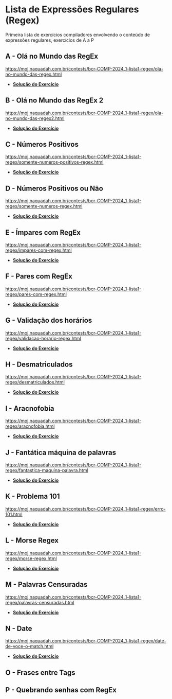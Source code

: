 # Lista de Expressões Regulares (Regex)

Primeira lista de exercícios compiladores envolvendo o conteúdo de expressões regulares, exercícios de A a P

## A - Olá no Mundo das RegEx

https://moj.naquadah.com.br/contests/bcr-COMP-2024_1-lista1-regex/ola-no-mundo-das-regex.html

- **[Solução do Exercício](olaMundo.grepe)**

## B - Olá no Mundo das RegEx 2

https://moj.naquadah.com.br/contests/bcr-COMP-2024_1-lista1-regex/ola-no-mundo-das-regex2.html

- **[Solução do Exercício](olaMundo2.grepe)**

## C - Números Positivos

https://moj.naquadah.com.br/contests/bcr-COMP-2024_1-lista1-regex/somente-numeros-positivos-regex.html

- **[Solução do Exercício](numerosPositivos.grepe)**

## D - Números Positivos ou Não

https://moj.naquadah.com.br/contests/bcr-COMP-2024_1-lista1-regex/somente-numeros-regex.html

- **[Solução do Exercício](positivosOuNao.grepe)**

## E - Ímpares com RegEx

https://moj.naquadah.com.br/contests/bcr-COMP-2024_1-lista1-regex/impares-com-regex.html

- **[Solução do Exercício](impares.grepe)**

## F - Pares com RegEx

https://moj.naquadah.com.br/contests/bcr-COMP-2024_1-lista1-regex/pares-com-regex.html

- **[Solução do Exercício](pares.grepe)**

## G - Validação dos horários

https://moj.naquadah.com.br/contests/bcr-COMP-2024_1-lista1-regex/validacao-horario-regex.html

- **[Solução do Exercício](validacaoHorario.grepe)**

## H - Desmatriculados

https://moj.naquadah.com.br/contests/bcr-COMP-2024_1-lista1-regex/desmatriculados.html

- **[Solução do Exercício](desmatriculados.grepe)**

## I - Aracnofobia

https://moj.naquadah.com.br/contests/bcr-COMP-2024_1-lista1-regex/aracnofobia.html

- **[Solução do Exercício](aracnofobia.grepe)**

## J - Fantática máquina de palavras

https://moj.naquadah.com.br/contests/bcr-COMP-2024_1-lista1-regex/fantastica-maquina-palavra.html

- **[Solução do Exercício](fabricaPalavras.grepe)**

## K - Problema 101

https://moj.naquadah.com.br/contests/bcr-COMP-2024_1-lista1-regex/erro-101.html

- **[Solução do Exercício](problema101.grepe)**

## L - Morse Regex

https://moj.naquadah.com.br/contests/bcr-COMP-2024_1-lista1-regex/morse-regex.html

- **[Solução do Exercício](morseRegex.grepe)**

## M - Palavras Censuradas

https://moj.naquadah.com.br/contests/bcr-COMP-2024_1-lista1-regex/palavras-censuradas.html

- **[Solução do Exercício](palavrasCensuradas.grepe)**

## N - Date

https://moj.naquadah.com.br/contests/bcr-COMP-2024_1-lista1-regex/date-de-voce-o-match.html

- **[Solução do Exercício](date.grepe)**

## O - Frases entre Tags

## P - Quebrando senhas com RegEx
